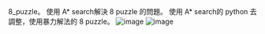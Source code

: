 8_puzzle。
使用 A* search解決 8 puzzle 的問題。
使用 A* search的 python 去調整，使用暴力解法的 8 puzzle。
![image](https://user-images.githubusercontent.com/93462710/139570063-a211bb6f-3ac9-45a7-b2b0-dfcb2d87b265.png)
![image](https://user-images.githubusercontent.com/93462710/139570085-e0dcf502-956b-457b-8df5-f9d3186da1b9.png)
